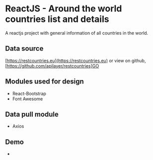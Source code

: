 # ReactJS - Around the world countries list and details
A reactjs project with general information of all countries in the world. 

## Data source 
[https://restcountries.eu](https://restcountries.eu) or view on github, [https://github.com/apilayer/restcountries]GO

## Modules used for design 
- React-Bootstrap
- Font Awesome

## Data pull module
- Axios

## Demo
- 
